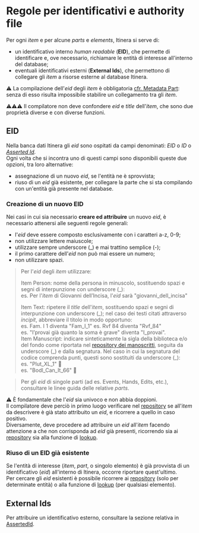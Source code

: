 # Regole per identificativi e authority file
Per ogni _item_ e per alcune _parts_ e _elements_, Itinera si serve di:
* un identificativo interno _human readable_ (**EID**), che permette di identificare e, ove necessario, richiamare le entità di interesse all'interno del database;  
* eventuali identificativi esterni (**External Ids**), che permettono di collegare gli _item_ a risorse esterne al database Itinera.  

⚠️ La compilazione dell'_eid_ degli _item_ è obbligatoria [cfr. Metadata Part](Metadata_Part.md): senza di esso risulta impossibile stabilire un collegamento tra gli _item_.  

⚠️⚠️⚠️ Il compilatore non deve confondere _eid_ e _title_ dell'_item_, che sono due proprietà diverse e con diverse funzioni.

## EID
Nella banca dati Itinera gli _eid_ sono ospitati da campi denominati: _EID_ o _ID_ o [_Asserted Id_](Asserted_Ids_Brick.md).  
Ogni volta che si incontra uno di questi campi sono disponibili queste due opzioni, tra loro alternative:  
* assegnazione di un nuovo _eid_, se l'entità ne è sprovvista;  
* riuso di un _eid_ già esistente, per collegare la parte che si sta compilando con un'entità già presente nel database.

### Creazione di un nuovo EID

Nei casi in cui sia necessario **creare ed attribuire** un nuovo _eid_, è necessario attenersi alle seguenti regole generali:  
* l'_eid_ deve essere composto esclusivamente con i caratteri a-z, 0-9; 
* non utilizzare lettere maiuscole;  
* utilizzare sempre underscore (\_) e mai trattino semplice (-); 
* il primo carattere dell'_eid_ non può mai essere un numero;
* non utilizzare spazi. 

> Per l'_eid_ degli _item_ utilizzare:   
> 
> Item Person: nome della persona in minuscolo, sostituendo spazi e segni di interpunzione con underscore (\_):  
> es. Per l'_item_ di Giovanni dell’Incisa, l'_eid_ sarà "giovanni_dell_incisa"  
> 
> Item Text: ripetere il _title_ dell'_item_, sostituendo spazi e segni di interpunzione con underscore (\_); nel caso dei testi citati attraverso _incipit_, abbreviare il titolo in modo opportuno:  
>  es. Fam. I 1 diventa "Fam_I_1" 
>  es. Rvf 84 diventa "Rvf_84"    
>  es. "I’provai già quanto la soma è grave" diventa "I_provai".  
> Item Manuscript: indicare sinteticamente la sigla della biblioteca e/o del fondo come riportata nel [repository dei manoscritti](repository.md), seguita da underscore (\_) e dalla segnatura. Nel caso in cui la segnatura del codice comprenda punti, questi sono sostituiti da underscore (\_):  
> es. "Plut_XL_1" 🚧  
> es. "Bodl_Can_It_66" 🚧  

> Per gli _eid_ di singole parti (ad es. Events, Hands, Edits, etc.), consultare le linee guida delle relative _parts_.  

⚠️ È fondamentale che l'_eid_ sia univoco e non abbia doppioni.  
Il compilatore deve perciò in primo luogo verificare nel [repository](repository.md) se all'_item_ da descrivere è già stato attribuito un _eid_, e ricorrere a quello in caso positivo.  
Diversamente, deve procedere ad attribuire un _eid_ all'_item_ facendo attenzione a che non corrisponda ad _eid_ già presenti, ricorrendo sia ai [repository](repository.md) sia alla funzione di [lookup](lookup.md).   


### Riuso di un EID già esistente
Se l'entità di interesse (_item_, _part_, o singolo elemento) è già provvista di un identificativo (_eid_) all'interno di Itinera, occorre riportare quest'ultimo.  
Per cercare gli _eid_ esistenti è possibile ricorrere ai [repository](repository.md) (solo per determinate entità) o alla funzione di [lookup](lookup.md) (per qualsiasi elemento).   


## External Ids
Per attribuire un identificativo esterno, consultare la sezione relativa in [AssertedId](Asserted_Ids_Brick.md).
